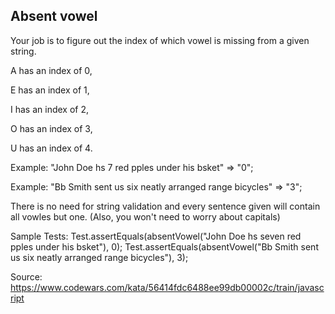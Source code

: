 ## Absent vowel

Your job is to figure out the index of which vowel is missing from a given string.

A has an index of 0,

E has an index of 1,

I has an index of 2,

O has an index of 3,

U has an index of 4.

Example: "John Doe hs 7 red pples under his bsket" => "0";

Example: "Bb Smith sent us six neatly arranged range bicycles" => "3";

There is no need for string validation and every sentence given will contain all vowles but one. (Also, you won't need to worry about capitals)

Sample Tests: 
Test.assertEquals(absentVowel("John Doe hs seven red pples under his bsket"), 0);
Test.assertEquals(absentVowel("Bb Smith sent us six neatly arranged range bicycles"), 3);

Source: https://www.codewars.com/kata/56414fdc6488ee99db00002c/train/javascript
